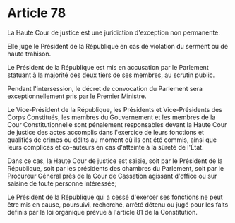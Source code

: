 # Article 78

La Haute Cour de justice est une juridiction d'exception non permanente.

Elle juge le Président de la République en cas de violation du serment ou de haute
trahison.

Le Président de la République est mis en accusation par le Parlement statuant à la majorité des deux tiers de ses membres, au scrutin public.

Pendant l'intersession, le décret de convocation du Parlement sera exceptionnellement pris par le Premier Ministre.

Le Vice-Président de la République, les Présidents et Vice-Présidents des Corps Constitués, les membres du Gouvernement et les membres de la Cour Constitutionnelle sont pénalement responsables devant la Haute Cour de justice des
actes accomplis dans l'exercice de leurs fonctions et qualifiés de crimes ou délits au moment où ils ont été commis, ainsi que leurs complices et co-auteurs en cas d'atteinte à la sûreté de l'État.

Dans ce cas, la Haute Cour de justice est saisie, soit par le Président de la République, soit par les présidents des chambres du Parlement, soit par le Procureur Général près de la Cour de Cassation agissant d'office ou sur saisine de toute
personne intéressée;

Le Président de la République qui a cessé d'exercer ses fonctions ne peut être mis en cause, poursuivi, recherché, arrêté détenu ou jugé pour les faits définis par la loi organique prévue à l'article 81 de la Constitution.